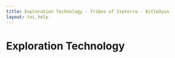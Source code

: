 ```yaml
---
title: Exploration Technology - Tribes of Isoterra - KitleOyun
layout: toi_help
---
```


<h1 class="h1">Exploration Technology</h1>
